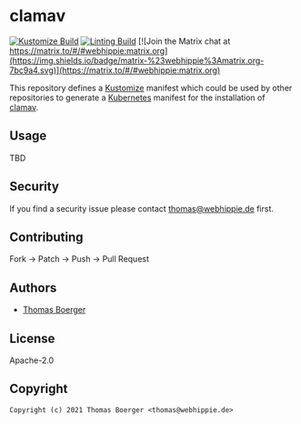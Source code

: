# clamav

[![Kustomize Build](https://github.com/kustomhippie/clamav/workflows/build/badge.svg)](https://github.com/kustomhippie/clamav/actions?query=workflow%3Abuild) [![Linting Build](https://github.com/kustomhippie/clamav/workflows/linter/badge.svg)](https://github.com/kustomhippie/clamav/actions?query=workflow%3Alinter) [![Join the Matrix chat at https://matrix.to/#/#webhippie:matrix.org](https://img.shields.io/badge/matrix-%23webhippie%3Amatrix.org-7bc9a4.svg)](https://matrix.to/#/#webhippie:matrix.org)

This repository defines a [Kustomize](https://kustomize.io/) manifest which could be used by other repositories to generate a [Kubernetes](https://kubernetes.io/) manifest for the installation of [clamav](https://github.com/Cisco-Talos/clamav).

## Usage

TBD

## Security

If you find a security issue please contact thomas@webhippie.de first.

## Contributing

Fork -> Patch -> Push -> Pull Request

## Authors

* [Thomas Boerger](https://github.com/tboerger)

## License

Apache-2.0

## Copyright

```
Copyright (c) 2021 Thomas Boerger <thomas@webhippie.de>
```
